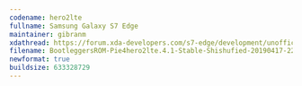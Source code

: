 ```yaml
---
codename: hero2lte
fullname: Samsung Galaxy S7 Edge
maintainer: gibranm
xdathread: https://forum.xda-developers.com/s7-edge/development/unofficial-bootleggers-rom-8-1-t3795222 
filename: BootleggersROM-Pie4hero2lte.4.1-Stable-Shishufied-20190417-225357.zip
newformat: true
buildsize: 633328729
---
```

